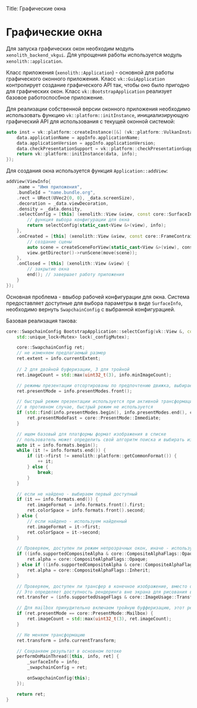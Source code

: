 Title: Графические окна

# Графические окна

Для запуска графических окон необходим модуль `xenolith_backend_vkgui`. Для упрощения работы используется модуль `xenolith::application`.

Класс приложения (`xenolith::Application`) -  основной для работы графического оконного приложения. Класс `vk::GuiApplication` контролирует создание графического API так, чтобы оно было пригодно для графических окон. Класс `vk::BootstrapApplication` реализует базовое работоспосбное приложение.

Для реализации собственной версии оконного приложения необходимо использовать функцию `vk::platform::initInstance`, инициализирующую графический API для использования с текущей оконной системой:

```cpp
auto inst = vk::platform::createInstance([&] (vk::platform::VulkanInstanceData &data, const vk::platform::VulkanInstanceInfo &info) {
	data.applicationName = appInfo.applicationName;
	data.applicationVersion = appInfo.applicationVersion;
	data.checkPresentationSupport = vk::platform::checkPresentationSupport;
	return vk::platform::initInstance(data, info);
});
```

Для создания окна используется функция `Application::addView`:

``` cpp
addView(ViewInfo{
	.name = "Имя приложения",
	.bundleId = "name.bundle.org",
	.rect = URect(UVec2{0, 0}, _data.screenSize),
	.decoration = _data.viewDecoration,
	.density = _data.density,
	.selectConfig = [this] (xenolith::View &view, const core::SurfaceInfo &info) -> core::SwapchainConfig {
		// функция выбора конфигурации для окна
		return selectConfig(static_cast<View &>(view), info);
	},
	.onCreated = [this] (xenolith::View &view, const core::FrameContraints &constraints) {
		// создание сцены
		auto scene = createSceneForView(static_cast<View &>(view), constraints);
		view.getDirector()->runScene(move(scene));
	},
	.onClosed = [this] (xenolith::View &view) {
		// закрытие окна
		end(); // завершает работу приложения
	}
});
```

Основная проблема - ввыбор рабочей конфигурации для окна. Система предоставляет доступные для выбора параметры в виде `SurfaceInfo`, необходимо вернуть `SwapchainConfig` с выбранной конфигурацией.

Базовая реализация такова:

```cpp
core::SwapchainConfig BootstrapApplication::selectConfig(vk::View &, const core::SurfaceInfo &info) {
	std::unique_lock<Mutex> lock(_configMutex);

	core::SwapchainConfig ret;
	// не изменяем предлагаемый размер
	ret.extent = info.currentExtent;
	
	// 2 для двойной буферизации, 3 для тройной
	ret.imageCount = std::max(uint32_t(3), info.minImageCount);

	// режимы презентации отсортированы по предпочтению движка, выбираем лучший из доступных
	ret.presentMode = info.presentModes.front();

	// быстрый режим презентации используется при активной трансформации окна для быстрой реакции на ввод. Если доступен режим Immediate - используется он
	// в противном случае, быстрый режим не используется
	if (std::find(info.presentModes.begin(), info.presentModes.end(), core::PresentMode::Immediate) != info.presentModes.end()) {
		ret.presentModeFast = core::PresentMode::Immediate;
	}

	// ищем базовый для платформы формат изображения в списке
	// пользователь может определить свой алгоритм поиска и выбирать из доступных форматов
	auto it = info.formats.begin();
	while (it != info.formats.end()) {
		if (it->first != xenolith::platform::getCommonFormat()) {
			++ it;
		} else {
			break;
		}
	}

	// если не найдено - выбираем первый доступный
	if (it == info.formats.end()) {
		ret.imageFormat = info.formats.front().first;
		ret.colorSpace = info.formats.front().second;
	} else {
		// если найдено - используем найденный
		ret.imageFormat = it->first;
		ret.colorSpace = it->second;
	}

	// Проверяем, доступен ли режим непрозрачных окон, иначе - используем режим наследования родительского окна
	if ((info.supportedCompositeAlpha & core::CompositeAlphaFlags::Opaque) != core::CompositeAlphaFlags::None) {
		ret.alpha = core::CompositeAlphaFlags::Opaque;
	} else if ((info.supportedCompositeAlpha & core::CompositeAlphaFlags::Inherit) != core::CompositeAlphaFlags::None) {
		ret.alpha = core::CompositeAlphaFlags::Inherit;
	}

	// Проверяем, доступен ли трансфер в конечное изображение, вместо отрисовки.
	// Это определяет доступность рендеринга вне экрана для рисования в окно.
	ret.transfer = (info.supportedUsageFlags & core::ImageUsage::TransferDst) != core::ImageUsage::None;

	// Для mailbox принудительно включаем тройную буфферизацию, этот режим часто имеет проблемы с двойной буферизацией в драйвере
	if (ret.presentMode == core::PresentMode::Mailbox) {
		ret.imageCount = std::max(uint32_t(3), ret.imageCount);
	}

	// Не меняем трансформацию
	ret.transform = info.currentTransform;

	// Сохраняем результат в основном потоке
	performOnMainThread([this, info, ret] {
		_surfaceInfo = info;
		_swapchainConfig = ret;

		onSwapchainConfig(this);
	});

	return ret;
}
```
